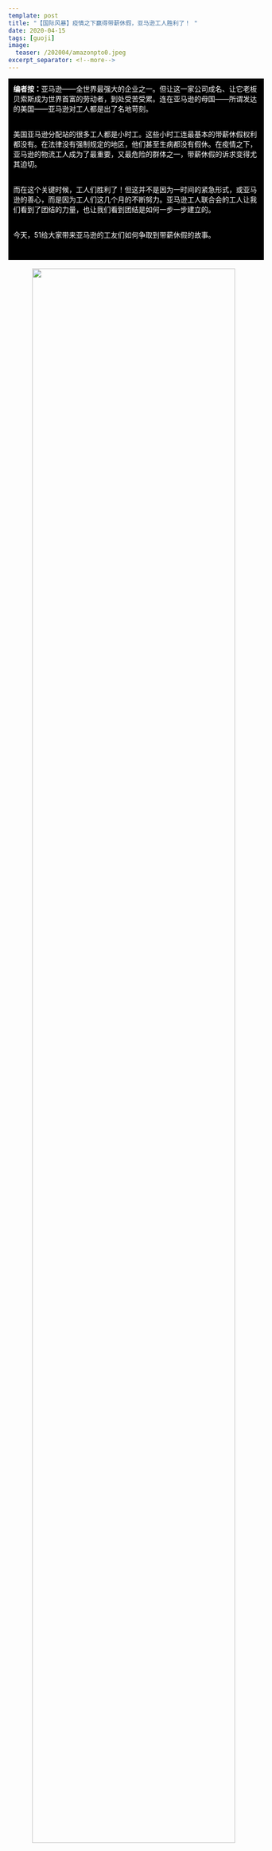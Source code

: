 ```yaml
---
template: post
title: "【国际风暴】疫情之下赢得带薪休假，亚马逊工人胜利了！ "
date: 2020-04-15
tags: [guoji]
image:
  teaser: /202004/amazonpto0.jpeg
excerpt_separator: <!--more-->
---
```


<div style="width:98%;padding:10px;background-color:black;color:white;margin:0;"><strong>编者按：</strong>亚马逊——全世界最强大的企业之一。但让这一家公司成名、让它老板贝索斯成为世界首富的劳动者，到处受苦受累。连在亚马逊的母国——所谓发达的美国——亚马逊对工人都是出了名地苛刻。<br><br>

美国亚马逊分配站的很多工人都是小时工。这些小时工连最基本的带薪休假权利都没有。在法律没有强制规定的地区，他们甚至生病都没有假休。在疫情之下，亚马逊的物流工人成为了最重要，又最危险的群体之一，带薪休假的诉求变得尤其迫切。<br><br>

而在这个关键时候，工人们胜利了！但这并不是因为一时间的紧急形式，或亚马逊的善心，而是因为工人们这几个月的不断努力。亚马逊工人联合会的工人让我们看到了团结的力量，也让我们看到团结是如何一步一步建立的。<br><br>

今天，51给大家带来亚马逊的工友们如何争取到带薪休假的故事。<br><br>
</div><br>

<div style="text-align:center"><img src="/images/202004/amazonpto0.jpeg" width="90%"></div>

**原文链接：** https://medium.com/@dch1united/amazonians-united-wins-pto-for-all-amazon-workers-f17e6ffbb192<br>
**作者：** DCH1亚马逊工人联合会<br>
**翻译：** 迫真苟粉丝

每一个大改变都有一个开始：一个想法、一些坚定的人走到一起、一个计划和一点勇气。我们相信：你，也可以做出这样巨大的改变，因为我们——来自亚马逊芝加哥市DCH1配送站的小小的工人组织，也能够为全体亚马逊工人争取到带薪休假！

我们听到萨克拉门托市的亚马逊工人写了联名信要求带薪休假，也看到了他们勇敢地停工，要求他们区域经理当面对质。于是我们同样决定，要采取行动！我们成功地争取到了251名工友，参与我们要求带薪休假的联署，来自三个不同班的三组工人，分别在三个“全员”会议上，成功地将我们的联名信交给了我们的最大老板。我们过半的工友每天都戴着‘亚马逊工人联合会要求带薪休假（Amazonians United for PTO）’的徽章上班。[1] 我们选择了跟这个世界上最富有的人斗争，然后我们赢了。我们的运动还在发展，欢迎你加入我们！我们才刚刚开始，而这是我们如何胜利的故事！

那么，为什么我们会决定发起争取带薪休假的斗争？因为我们发现亚马逊的政策里有承诺给我们带薪休假，但根本就是一纸空文。来看看他们是怎么写的吧：

<div style="text-align:center"><img src="/images/202004/amazonpto1.jpeg" width="90%"></div>

<div style="text-align:center"><img src="/images/202004/amazonpto2.jpeg" width="90%"><br><span style="color:grey"><strong>假期: </strong>亚马逊相信，为了个人健康以及维持优秀的工作表现，全体员工都应该享受定期休假。所有每周工作20小时及以上的正式员工，每一工资发放周期都可以累积假期。假期可以跨年累积，最多达160小时；……</span></div><br>

<div style="text-align:center"><img src="/images/202004/amazonpto3.jpeg" width="90%"><br><span style="color:grey">
<strong>个人带薪休假：</strong>亚马逊会为所有每周工作20小时以上的正式员工提供带薪休假，供员工生病或有其他私事时使用。所有每周工作20小时及以上的正式员工，每一工资发放周期都可以累积个人带薪休假……</span></div><br>

在我们质问主管，上述规定为什么没有被遵守的时候，他们简直把我们当成了认不得字的蠢货。他们给了我们各种借口，说道：‘这一政策并不适用于你们，因为你们是小时工，’虽然政策明明写道，像我们这种每周工作20小时以上的员工应该享受带薪休假。**后来，主管又说你们没有带薪休假是因为你们是‘Q级员工’，而我们从来没听说过什么‘Q级员工’！**

亚马逊在把我们当作劣等员工看待，于是我们开始跟我们的同事讨论这件事。很多工友认为这件事情实在过分，但并没有表示要为此做些什么；也有一部分工友认为我们简直是疯了，‘管得太多了’；还有一部分甚至问我们‘为什么成天都在抱怨，有个工作就不错了’；但也有一些人说，如果我们决定做些什么，那么他们会和我们站在一起。最坚定的一批工友则决业余时间会和，一起讨论怎么办。我们邀请了70多位工友来参加会议，但最后到场的有11人——也许你会说：‘只有11个？就这么点？’或者‘草，我搞的话可能两个人都请不来吧！’——那么请继续读下去，我们马上会告诉你过去一年里的那些幕后故事，让你能明白，为什么我们邀请了70位，能邀来11位。



<div style="text-align:center"><h3>‘幕后故事’</h3></div>

首先我们要谈谈我们工作的地方——亚马逊DCH1配送站，如果你是芝加哥地区的亚马逊高级会员，那么你下单的所有商品大概都会经过DCH1。我们负责‘最后一公里’的配送。在DCH1，我们首先会对包裹进行扫描和分类，装到一些破破的大袋子里，接着装入亚马逊的面包车，最后配送司机就会把东西送到你家门口。DCH1在芝加哥市南部的皮尔森区，来自整个芝加哥的数百名非洲及拉美裔工人在这里工作，这里没有工会或是其他公益组织为我们撑腰，只有我们这些有自尊心的工友，在努力养家糊口。

大概一年前，也就是2019年的夏天，我们中的一部分人实在是受够了亚马逊的这些混账事，在下班后开了个小会，因为我们觉得必须做点什么了。亚马逊当时没为我们提供稳定、干净的饮用水，不是完全没有水就是没有杯子，或者饮水机坏了，甚至流出来的都是脏水。我们都分别跟主管提起过这件事，他会答复‘我们正在处理’，但一直没有弄。**于是我们写了一份请愿书，要求干净的水，叫我们的同事一起签名。**

<div style="text-align:center"><img src="/images/202004/amazonpto4.png" width="90%"><br><span style="color:grey">【2019年夏的请愿书，参与的工友会在表格中填写自己的姓名，班和联系方式。工友们的具体诉求包括每天提供免费瓶装水、清理饮水机、确认够杯子，定期更换饮水机过滤器，以及工作中随时喝水的权利。】</span></div><br>

工友们对于参与联署感到有些紧张，但是最后，我们寥寥几人就争取到了150多名工友的联署。**工友们这次写下了自己的名字，是因为我们并没有提出什么疯狂的要求，我们只是在要求人类生存的必需品而已。**几周后，在DCH1每日开工前的站立例会上，我们向主管提交了联署书。我们安排了一位工友举手说：‘我有个安全提议：事实上我们150个人都有一个安全提议——我们需要水！’随后其他工友也陆续发言。主管变得非常紧张，只是不停重复说：‘我马上处理’，**一个小时以内，他就跑到最近的杂货店去为我们所有人购买了足够多的瓶装水。后面几个月，亚马逊为我们提供了瓶装水。而在几周之内，饮水设施就遍布了我们工作场所的每一个角落。**

<strong><span style="color:red">从这件事中，我们明白了只有我们组织起来、共同行动才能争取到改变。</span></strong>而因为亚马逊的恶心事远不止水，所以我们又一次碰头了，经过一些思考为我们这个小组取名为‘DCH1亚马逊工人联合会’。我们接下来邀请了更多当时参与联署的工友，下班后在麦当劳见面。我们决定要在工友中进行一次调查，决定接下来要做什么。

调查的结果很快出来了：仓库里实在是太他妈热了、工资太低、还有我们需要医疗保险。我们接下来又组织了要求空调、加薪以及医疗保险的联署。**在亚马逊会员活动周的第一天，我们25名工友利用了我们15分钟的工间休息时间，一起走进主管的办公室，递交了联署书。**主管紧张起来了，说这已经超出了他的权限范围，会请示上级领导。休息时间结束了5分钟之后，我们就离开了办公室，正在这个时候，主管向我们喊道：‘我真想问问你们：为什么倒霉的总是我！’我们都笑了，告诉他这是他的送别礼物，因为他很快就要离开我们了。

当天晚上，站长（Site Lead）早早就起来，赶到了DCH1，跟生气的工人交涉，但他说他只能和我们一对一交流，而我们对这个不感兴趣。他拒绝跟我们集体交涉，但**夏天有一天特别太热的时候，我们成功逼他下令关闭仓库并让我们回家享受一天带薪假——这是DCH1自2015年建立以来的头一遭。**

<strong>在那几个炎热的月里，我们不断地行动：我们与一名出言不逊的管理对质，逼亚马逊对他进行培训，教他如何尊重工人；我们在全员会议上与最高领导对谈，要求涨薪；我们制作了DCH1亚马逊工人联合会的文化衫，开始穿着上班；我们开始在午饭时间每周组织一次聚餐，分享食物以培养集体感情；当然也少不了周末派对。<span style="color:red">所以，当我们发现亚马逊剥夺了我们应有的带薪休假，我们已经有准备了。</span></strong>

你也许不明白为什么小时工也需要带薪休假，原因是这样：**在亚马逊的配送站，他们雇用小时工纯粹是为了节省成本**，提供廉价、‘弹性’的劳动力，规避要提供医疗保险或其它福利。现在经济不好——很多人一份全职工作根本不足以糊口，DCH1的许多员工都在压缩睡眠时间，身兼数职。我们中的许多人都有孩子、要供养其他家庭成员、要上学或是单亲妈妈/爸爸，我们必须要有带薪休假才能从亚马逊的永无止境的吸血中恢复过来。<strong><span style="color:red">在这个资本主义社会里，整个经济机器就是为榨干我们的最后一滴力量而设计。我们需要带薪休假，因为这可以给我们一个喘息的机会，让我们可以真正地生活，不忘记有尊严和自由是什么感觉。</span></strong>

对我们工人来讲，鄙视，往往是压垮骆驼的最后一根稻草。你想，当我们问带薪休假的事，主管把我们当傻子、文盲，我们是什么感觉？为了唤起大家的注意，我们做了一张传单，上面附有员工手册关于带薪休假的条款的截图。在休息时间、上班前和下班后，我们就向我们的工友们派发这些传单。直到去年12月，当我们听说萨克拉门托的亚马逊工人联合会在罢工争取带薪休假，我们决定向他们学习，把我们的斗争也升级到他们的水平。

<div style="text-align:center;color:grey"><img src="/images/202004/amazonpto5.png" width="90%"><br>我们看到萨克拉门托亚马逊工人联合会的工人戴着这个徽章，后来我们也在DCH1发放了这样的徽章</div><br>

于是在2020年1月，我们DCH1亚马逊工人联合会的成员再次齐聚一堂制订了新的计划。大家对于延续萨克拉门托亚马逊工人联合会的工作、接力行动都感到非常兴奋，所以我们也就发起了一场要求带薪休假的联署行动，开始在休息期间、上班前和下班后收集签名。

<div style="text-align:center;color:grey"><img src="/images/202004/amazonpto6.png" width="90%"><br>【争取带薪休假的联署书，具体的诉求为：与其他亚马逊兼职员工获得同等的带薪休假权利，以及与区域经理当面交涉】</div><br>

一些工友最开始的时候持怀疑态度，觉得不会有结果。我们在过去几个月里已经组织了数次联署活动，所以有些工友的反应是‘又搞联署？！’。不过很多人看到了亚马逊明面上承诺给我们带薪休假，但实际上没有给，也觉得不公平。**最后我们邀请的绝大多数工友都签了名——因为如果亚马逊的其他兼职员工有带薪休假，我们也应该享有。我们要的是平等的待遇。**

随着各个班的工友都听说了我们的努力，并签下了自己的名字，我们配送站里的气氛就开始升温。工友们开始主动问我们已经征集到了多少签名，某某人是不是也签了，我们打算什么时候递交联署书，甚至还有些工友在休息室公开号召大家参与联署。**这段时间，工友们在面对管理的时候也普遍变得更勇敢了，除了带薪休假，他们还会提出很多其他问题。**

二月的脚步逐渐逼近，管理们将季度全员会议的时间定在了二月中旬。我们决定就在这些会议上递交我们的联署书，因为那时全体工人还有站长都会在场。**我们一共收集了251份签名，每个班的工人都有，因此决定分别在三次会议上都进行提交，这样所有的工友就都可以直接听到管理层的回应，并有机会发言。**

我们第一次提交联署书是在星期一的凌晨4：30，夜班结束的时候，同时也是2020年的首次全员会议。站长毫无准备，就默默地收下了联署书。我们一边提交联署书，一边向在场的所有人解释我们的行动和我们的诉求。第二次提交则是在几个小时后，早班开全员会议的时候。这次站长已经准备好官方说辞了，便拒绝了接收联署书，让我们的工友非常惊讶和愤怒。

第二天，在我们的两次提交过后，站长带着人资找了每一个提交联署书的同事，告诉我们管理层已经看过了联署书，但区域经理不会跟我们见面的。我们的站长只愿意跟我们一对一见面。**我们的诉求是跟区域经理集体会面，不是跟站长一对一谈话，于是我们没有同意陪他玩这套内部分化的把戏。**

我们蛰伏了几天，用这些时间来告诉工友们管理层是如何拒绝同我们进行集体交涉，大家都感觉被冒犯到了。于是，在星期五的凌晨4：30，在后半周夜班的全员会议上，我们第三次提交了联署书：一位工友举手提问，站长喊他的时候，另外8位工友就一起站起来，向站长提交了联署书。

**站长没有预料到会再有一次提交，便立即开始试图打发提交联署书的工人。他放大声音试图盖过这位工友的声音，还举起手想让她闭嘴。但那位工友没有动摇，得到了全场人的掌声。**她对着所有人揭露了站长是如何一遍又一遍地重复同一个讲稿，而根本没有回应大家的问题。她宣布只会再给站长一周的时间，安排区域经理与DCH1亚马逊工人联合会见面，随后就背对着站长，回到了自己的座位上。第二天晚上，提交联署书的工友们走进休息室时，室内立即响起了热烈的掌声。

工友们对管理层傲慢而无作为的态度非常愤怒，他们会质疑：‘为什么他们非要单独见面？明明我们250个人想谈的同一件事情！’。我们向萨克拉门托亚马逊的工人学习，制造了250个印有‘亚马逊工人联合会要带薪休假’字样的徽章，并开始在休息时间、上班前和下班后派发它们。大家都很想要一个，它们让我们感到团结一致，我们戴着为自己感到骄傲。

接下来管理层就作出了一系列滑稽的举动——在每日开工前的站立会议上，经理会读一份文件，告诉我们我们有权罢工，他们也不会阻止。不过管理层要求我们在离开的时候告诉他们，并让他们扫描我们的工牌，这样他们就可以知道还有多少工人留下来干活了。亚马逊总部肯定已经和当地领导打过招呼了，跟他们说过萨克拉门托亚马逊工人联合会最近的罢工行动，也有心理准备，我们也可能随时暂停生产。

当时大家都在讨论罢工，讨论把争取带薪休假的斗争扩散到整个美国的亚马逊。于是我们制作了更多的徽章，并将它们邮寄给其它地区想发起带薪休假斗争的亚马逊工人。我们还派了一些成员参加一个国际亚马逊工人的会议，呼吁全世界的亚马逊工人团结一致，为平等和带薪休假权利而战。

<div style="text-align:center;color:grey"><img src="/images/202004/amazonpto7.jpeg" width="90%"><br>DCH1亚马逊工人联合会的成员和来自全世界的亚马逊工人在一起</div><br>

接下来，在争取带薪休假的斗争中，新冠疫情不期而至。亲眼看着亚马逊对疫情的处理，如何（还在）让我们最高危的工友陷入生命危险之中，我们肯定要行动起来！<strong>纽约亚马逊工人联合会发起了联署活动，要求亚马逊立即采取措施，制止新冠病毒在亚马逊‘野火般地蔓延’，于是我们参与了联署，并将其广而告之。<span style="color:red">现在我们在全世界范围内已经得到了数千份签名，并迫使亚马逊做出了些许改变——但还远远不够！我们需要来自更多站点的工友站出来！</span></strong>

我们争取防疫措施的新斗争正在发展壮大，已经成为了国际性的工人运动。世界各地的亚马逊工人对公司视人命如草芥的态度越来越愤怒，而**就是在这样的背景下，亚马逊对我们带薪休假的要求屈服了：**

<div style="text-align:center;color:grey"><img src="/images/202004/amazonpto8.jpeg" width="90%"><br>【亚马逊3月20日关于带薪休假制度的通知，通知说明，自三月起，所有小时和季节工，每周工作不到20小时的X级员工除外，都可以享受带薪休假了】</div><br>

我们现在已经为数万名亚马逊员工争取到了带薪休假，这是值得庆贺的胜利！但是我们庆祝的同时也明白，**亚马逊给我们带薪休假并不是出自善心——我们都知道他们根本不在意我们的死活**，他们关心的只是让那些包裹动起来，而且越快越好，让他们赚钱可以赚得更快。<span style="color:red"><strong>亚马逊给我们带薪休假只是为了让我们能安分下来，让包裹继续顺利运送。</strong></span>疫情之下[亚马逊总裁]贝索斯享福了：除了会员周和2020年的正常旺季，亚马逊今年还将享受一个‘疫情高峰’！

亚马逊给我们带薪休假是因为他们看到我们的运动在增长，他们想通过把他们本来就欠我们的带薪休假还给我们，让我们在这个疫情高峰期安分一点。带薪休假，这不是亚马逊给我们的馈赠，是我们从亚马逊贪婪的双手里抢回来的！而我们必须继续斗争，才能让亚马逊把我们的带薪休假和已有的病假分开计算。来看看这份文件最下面的一个问题吧：

<div style="text-align:center;color:grey"><img src="/images/202004/amazonpto9.jpeg" width="90%"><br>问：如果我住在一个有病假制度的地区呢？<br>
答：在法律制定员工有病假权利的地区，你的带薪休假时间会超过法定病假时间标准的，你可以在任何法律制定使用病假的情况下使用你的带薪休假。直到六月你的病假以及超过病假时间的带薪休假会分开显示。这两项由六月开始会合并为一项带薪休假。</div><br>

**亚马逊又想欺骗我们了，就像当时他们把我们每小时的工价涨到15美元，但是取消掉我们配送站工人的月奖金和股份分配。**这意味着来自不同工作现场的工友都需要团结起来，让我们的运动成长为全国性的运动。<span style="color:red"><strong>我们的病假给我们生病的时候使用的，而带薪休假，是为了给我们一些个人放松休闲的时间，我们需要假期，才能享受到生活的一点点乐趣。</strong></span>

在一些城市和一些州，法律已经规定亚马逊必须给工人带薪病假；但我们发现即使法律要求他们那么做，亚马逊也会公然违法，装不懂法；工人只要不要求，就什么也不给。所有工人都应该享有带薪病假，所有工人都应该享有带薪休假，所有工人应该有假期。这些全部都是分开算的，而我们必须坚持要求所有我们应有的权利。在我们芝加哥这里，我们已经享有了带薪病假，我们可不会接受亚马逊把‘带薪病假’直接改成‘带薪休假’，然后声称他们给了我们带薪休假的权利。

<div style="text-align:center;color:grey"><img src="/images/202004/amazonpto10.jpeg" width="90%"><br>【亚马逊员工使用的员工端app，第一项是带薪休假，第二项是带薪病假，据上面的通知，到六月这两项都会合并为一项带薪休假】</div><br>

<span style="color:red"><strong>我们仍然会庆贺我们全国范围争取到带薪休假的胜利，但我们也依然会斗争下去，反抗亚马逊夺走我们的带薪病假。我们呼吁我们的工友，来自全世界的工友，跟我们站到一起。</strong></span>

 

**DCH1亚马逊工人联合会联系方式**<br>
脸书：https://www.facebook.com/DCH1United/<br>
邮箱：DCH1United@gmail.com



[1]一种在美国常见的举动，表示对某一件事的支持，同时对其他人起到宣传作用


